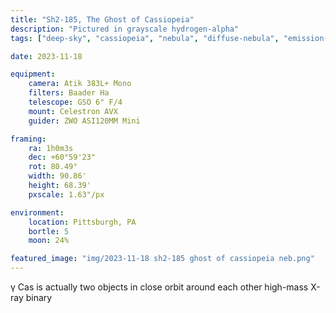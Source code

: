 ```yaml
---
title: "Sh2-185, The Ghost of Cassiopeia"
description: "Pictured in grayscale hydrogen-alpha"
tags: ["deep-sky", "cassiopeia", "nebula", "diffuse-nebula", "emission-nebula"]

date: 2023-11-18

equipment:
    camera: Atik 383L+ Mono
    filters: Baader Ha
    telescope: GSO 6" F/4
    mount: Celestron AVX
    guider: ZWO ASI120MM Mini

framing:
    ra: 1h0m3s
    dec: +60°59'23"
    rot: 80.49°
    width: 90.86'
    height: 68.39'
    pxscale: 1.63"/px

environment:
    location: Pittsburgh, PA
    bortle: 5
    moon: 24%

featured_image: "img/2023-11-18 sh2-185 ghost of cassiopeia neb.png"
---
```


γ Cas is actually two objects in close orbit around each other high-mass X-ray binary